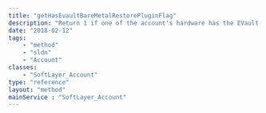 ```yaml
---
title: "getHasEvaultBareMetalRestorePluginFlag"
description: "Return 1 if one of the account's hardware has the EVault Bare Metal Server Restore Plugin otherwise 0."
date: "2018-02-12"
tags:
    - "method"
    - "sldn"
    - "Account"
classes:
    - "SoftLayer_Account"
type: "reference"
layout: "method"
mainService : "SoftLayer_Account"
---
```

